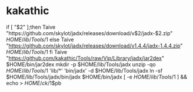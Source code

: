 # kakathic
if [ "$2" ];then
Taive "https://github.com/skylot/jadx/releases/download/v$2/jadx-$2.zip" $HOME/lib/Tools/$1
else
Taive "https://github.com/skylot/jadx/releases/download/v1.4.4/jadx-1.4.4.zip" $HOME/lib/Tools/$1
fi
Taive "https://github.com/kakathic/Tools/raw/Vip/Library/jadx/jar2dex" $HOME/bin/jar2dex
mkdir -p $HOME/lib/Tools/jadx
unzip -qo $HOME/lib/Tools/$1 'lib/*' 'bin/jadx' -d $HOME/lib/Tools/jadx
ln -sf $HOME/lib/Tools/jadx/bin/jadx $HOME/bin/jadx
[ -e $HOME/lib/Tools/$1 ] && echo > $HOME/ck/$1$pb
